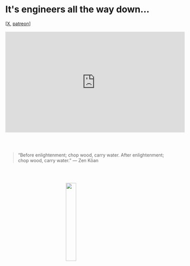 # It's engineers all the way down...

<div>
[<a href="https://twitter.com/lcordier_x" target="_blank">X</a>,
<a href="https://www.patreon.com/louiscordier" target="_blank">patreon</a>]
</div>
<br/>

<iframe width="560" height="315" src="https://www.youtube.com/embed/_HTLcqqTPIs?si=mcFmkWcPeBthTt0B&amp;start=432" title="YouTube video player" frameborder="0" allow="accelerometer; autoplay; clipboard-write; encrypted-media; gyroscope; picture-in-picture; web-share" allowfullscreen></iframe>

<br><br>

> “Before enlightenment; chop wood, carry water. After enlightenment; chop wood, carry water.” — Zen Kōan

<br><br>

<img src="https://louiscordier.com/fin.jpg?blog=20240103" style="width: 25%; display: block; margin: 0 auto;">
